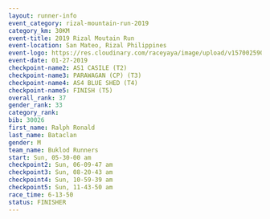 ```yaml
---
layout: runner-info 
event_category: rizal-mountain-run-2019 
category_km: 30KM 
event-title: 2019 Rizal Moutain Run 
event-location: San Mateo, Rizal Philippines 
event-logo: https://res.cloudinary.com/raceyaya/image/upload/v1570025909/logo/rizal-mountain_gkfete.jpg 
event-date: 01-27-2019 
checkpoint-name2: AS1 CASILE (T2) 
checkpoint-name3: PARAWAGAN (CP) (T3) 
checkpoint-name4: AS4 BLUE SHED (T4) 
checkpoint-name5: FINISH (T5) 
overall_rank: 37
gender_rank: 33
category_rank: 
bib: 30026
first_name: Ralph Ronald
last_name: Bataclan
gender: M
team_name: Buklod Runners
start: Sun, 05-30-00 am
checkpoint2: Sun, 06-09-47 am
checkpoint3: Sun, 08-20-43 am
checkpoint4: Sun, 10-59-39 am
checkpoint5: Sun, 11-43-50 am
race_time: 6-13-50
status: FINISHER
---
```

